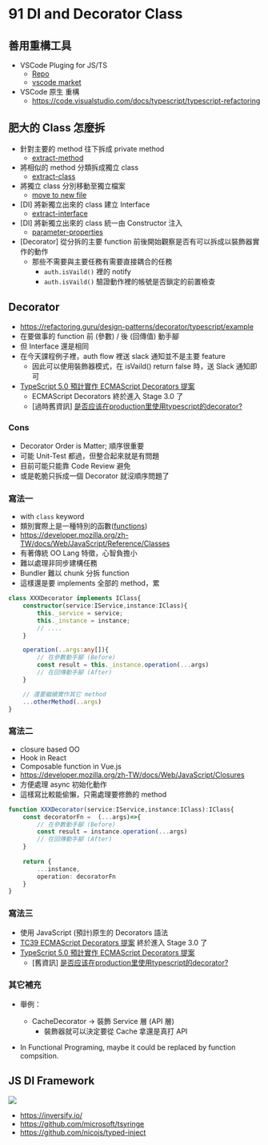 91 DI and Decorator Class
===

## 善用重構工具

- VSCode Pluging for JS/TS
  - [Repo](https://github.com/nicoespeon/abracadabra/blob/main/REFACTORINGS.md)
  - [vscode market](https://marketplace.visualstudio.com/items?itemName=nicoespeon.abracadabra)
- VSCode 原生 重構
  - <https://code.visualstudio.com/docs/typescript/typescript-refactoring>

## 肥大的 Class 怎麼拆

- 針對主要的 method 往下拆成 private method
  - [extract-method](https://code.visualstudio.com/docs/editor/refactoring#_extract-method)
- 將相似的 method 分類拆成獨立 class
  - [extract-class](https://github.com/nicoespeon/abracadabra/blob/main/REFACTORINGS.md#extract-class)
- 將獨立 class 分別移動至獨立檔案
  - [move to new file](https://code.visualstudio.com/docs/typescript/typescript-refactoring#:~:text=a%20type%20alias.-,Move%20to%20new%20file,-%2D%20Move%20one%20or)
- [DI] 將新獨立出來的 class 建立 Interface
  - [extract-interface](https://github.com/nicoespeon/abracadabra/blob/main/REFACTORINGS.md#extract-interface)
- [DI] 將新獨立出來的 class 統一由 Constructor 注入
  - [parameter-properties](https://www.typescriptlang.org/docs/handbook/2/classes.html#parameter-properties)
- [Decorator] 從分拆的主要 function 前後開始觀察是否有可以拆成以裝飾器實作的動作
  - 那些不需要與主要任務有需要直接耦合的任務
    - `auth.isVaild()` 裡的 notify
    - `auth.isVaild()` 驗證動作裡的帳號是否鎖定的前置檢查

## Decorator

- <https://refactoring.guru/design-patterns/decorator/typescript/example>
- 在要做事的 function 前 (參數) / 後 (回傳值) 動手腳
- 但 Interface 還是相同
- 在今天課程例子裡，auth flow 裡送 slack 通知並不是主要 feature
  - 因此可以使用裝飾器模式，在 isVaild() return false 時，送 Slack 通知即可
- [TypeScript 5.0 預計實作 ECMAScript Decorators 提案](https://github.com/microsoft/TypeScript/issues/51362)
  - ECMAScript Decorators 終於進入 Stage 3.0 了
  - [過時舊資訊] [是否应该在production里使用typescript的decorator?](https://www.zhihu.com/question/404724504)

### Cons

- Decorator Order is Matter; 順序很重要
- 可能 Unit-Test 都過，但整合起來就是有問題
- 目前可能只能靠 Code Review 避免
- 或是乾脆只拆成一個 Decorator 就沒順序問題了

### 寫法一

- with `class` keyword
- 類別實際上是一種特別的函數([functions](https://developer.mozilla.org/zh-TW/docs/Web/JavaScript/Reference/Functions))
- <https://developer.mozilla.org/zh-TW/docs/Web/JavaScript/Reference/Classes>
- 有著傳統 OO Lang 特徵，心智負擔小
- 難以處理非同步建構任務
- Bundler 難以 chunk 分拆 function
- 這樣還是要 implements 全部的 method，累

```typescript
class XXXDecorator implements IClass{
    constructor(service:IService,instance:IClass){
        this._service = service;
        this._instance = instance;
        // ....   
    }

    operation(..args:any[]){
        // 在參數動手腳 (Before)
        const result = this._instance.operation(...args)
        // 在回傳動手腳 (After)
    }

    // 還要繼續實作其它 method
    ...otherMethod(..args)
}
```

### 寫法二

- closure based OO
- Hook in React
- Composable function in Vue.js
- <https://developer.mozilla.org/zh-TW/docs/Web/JavaScript/Closures>
- 方便處理 async 初始化動作
- 這樣寫比較能偷懶，只需處理要修飾的 method

```typescript
function XXXDecorator(service:IService,instance:IClass):IClass{
    const decoratorFn =  (...args)=>{
        // 在參數動手腳 (Before)
        const result = instance.operation(...args)
        // 在回傳動手腳 (After)
    }
    
    return {
        ...instance,
        operation: decoratorFn
    }
}
```

### 寫法三

- 使用 JavaScript (預計)原生的 Decorators 語法
- [TC39 ECMAScript Decorators 提案](https://github.com/tc39/proposal-decorators) 終於進入 Stage 3.0 了
- [TypeScript 5.0 預計實作 ECMAScript Decorators 提案](https://github.com/microsoft/TypeScript/issues/51362)
  - [舊資訊] [是否应该在production里使用typescript的decorator?](https://www.zhihu.com/question/404724504)

### 其它補充

- 舉例：
  - CacheDecorator -> 裝飾 Service 層 (API 層)
    - 裝飾器就可以決定要從 Cache 拿還是真打 API

- In Functional Programing, maybe it could be replaced by function compsition.

## JS DI Framework

![](https://i.imgur.com/xSIiMRv.png)

- <https://inversify.io/>
- <https://github.com/microsoft/tsyringe>
- <https://github.com/nicojs/typed-inject>
